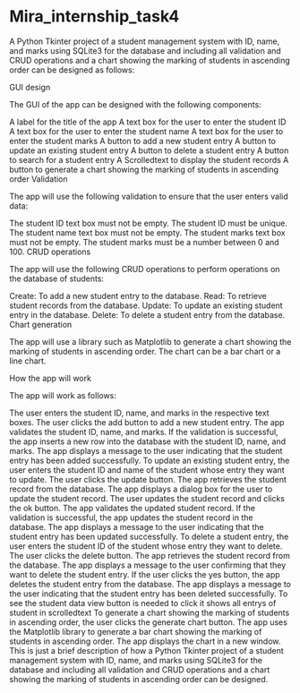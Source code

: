 # Mira_internship_task4

A Python Tkinter project of a student management system with ID, name, and marks using SQLite3 for the database and including all validation and CRUD operations and a chart showing the marking of students in ascending order can be designed as follows:

GUI design

The GUI of the app can be designed with the following components:

A label for the title of the app
A text box for the user to enter the student ID
A text box for the user to enter the student name
A text box for the user to enter the student marks
A button to add a new student entry
A button to update an existing student entry
A button to delete a student entry
A button to search for a student entry
A Scrolledtext to display the student records
A button to generate a chart showing the marking of students in ascending order
Validation

The app will use the following validation to ensure that the user enters valid data:

The student ID text box must not be empty.
The student ID must be unique.
The student name text box must not be empty.
The student marks text box must not be empty.
The student marks must be a number between 0 and 100.
CRUD operations

The app will use the following CRUD operations to perform operations on the database of students:

Create: To add a new student entry to the database.
Read: To retrieve student records from the database.
Update: To update an existing student entry in the database.
Delete: To delete a student entry from the database.
Chart generation

The app will use a library such as Matplotlib to generate a chart showing the marking of students in ascending order. The chart can be a bar chart or a line chart.

How the app will work

The app will work as follows:

The user enters the student ID, name, and marks in the respective text boxes.
The user clicks the add button to add a new student entry.
The app validates the student ID, name, and marks.
If the validation is successful, the app inserts a new row into the database with the student ID, name, and marks.
The app displays a message to the user indicating that the student entry has been added successfully.
To update an existing student entry, the user enters the student ID and name of the student whose entry they want to update.
The user clicks the update button.
The app retrieves the student record from the database.
The app displays a dialog box for the user to update the student record.
The user updates the student record and clicks the ok button.
The app validates the updated student record.
If the validation is successful, the app updates the student record in the database.
The app displays a message to the user indicating that the student entry has been updated successfully.
To delete a student entry, the user enters the student ID of the student whose entry they want to delete.
The user clicks the delete button.
The app retrieves the student record from the database.
The app displays a message to the user confirming that they want to delete the student entry.
If the user clicks the yes button, the app deletes the student entry from the database.
The app displays a message to the user indicating that the student entry has been deleted successfully.
To see the student data view button is needed to click it shows all entrys of student in scrolledtext
To generate a chart showing the marking of students in ascending order, the user clicks the generate chart button.
The app uses the Matplotlib library to generate a bar chart showing the marking of students in ascending order.
The app displays the chart in a new window.
This is just a brief description of how a Python Tkinter project of a student management system with ID, name, and marks using SQLite3 for the database and including all validation and CRUD operations and a chart showing the marking of students in ascending order can be designed.
